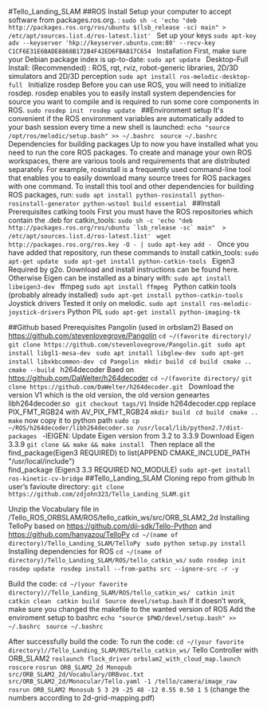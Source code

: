 #Tello_Landing_SLAM
##ROS Install
Setup your computer to accept software from packages.ros.org. : 
```sudo sh -c 'echo "deb http://packages.ros.org/ros/ubuntu $(lsb_release -sc) main" > /etc/apt/sources.list.d/ros-latest.list' ```
Set up your keys 
```sudo apt-key adv --keyserver 'hkp://keyserver.ubuntu.com:80' --recv-key  C1CF6E31E6BADE8868B172B4F42ED6FBAB17C654 ```
Installation 
First, make sure your Debian package index is up-to-date: 
```sudo apt update ```
Desktop-Full Install: (Recommended) : ROS, rqt, rviz, robot-generic libraries,  2D/3D simulators and 2D/3D perception 
```sudo apt install ros-melodic-desktop-full ```
Initialize rosdep 
Before you can use ROS, you will need to initialize rosdep. rosdep enables you to easily install system  dependencies for source you want to compile and is required to run some core components in ROS. 
```sudo rosdep init ```
```rosdep update ```
##Environment setup 
It's convenient if the ROS environment variables are automatically added to your bash session every  time a new shell is launched: 
```echo "source /opt/ros/melodic/setup.bash" >> ~/.bashrc ```
```source ~/.bashrc```
Dependencies for building packages 
Up to now you have installed what you need to run the core ROS packages. To create and manage your  own ROS workspaces, there are various tools and requirements that are distributed separately. For  example, rosinstall is a frequently used command-line tool that enables you to easily download many  source trees for ROS packages with one command. To install this tool and other dependencies for  building ROS packages, run: 
```sudo apt install python-rosinstall python-rosinstall-generator python-wstool build essential ```
##Install Prerequisites 
catking tools 
First you must have the ROS repositories which contain the .deb for catkin_tools: 
```sudo sh -c 'echo "deb http://packages.ros.org/ros/ubuntu `lsb_release -sc` main"  > /etc/apt/sources.list.d/ros-latest.list' ```
```wget http://packages.ros.org/ros.key -O - | sudo apt-key add - ```
Once you have added that repository, run these commands to install catkin_tools: 
```sudo apt-get update ```
```sudo apt-get install python-catkin-tools ```
Eigen3 
Required by g2o. Download and install instructions can be found here. Otherwise Eigen can be  installed as a binary with: 
```sudo apt install libeigen3-dev ```
ffmpeg 
```sudo apt install ffmpeg ```
Python catkin tools (probably already installed) 
```sudo apt-get install python-catkin-tools ```
Joystick drivers 
Tested it only on melodic. 
```sudo apt install ros-melodic-joystick-drivers```
Python PIL 
```sudo apt-get install python-imaging-tk ```

##Github based Prerequisites 
Pangolin (used in orbslam2) 
Based on https://github.com/stevenlovegrove/Pangolin 
```cd ~/(favorite directory)/ ```
```git clone https://github.com/stevenlovegrove/Pangolin.git ```
```sudo apt install libgl1-mesa-dev ```
```sudo apt install libglew-dev ```
```sudo apt-get install libxkbcommon-dev ```
```cd Pangolin ```
```mkdir build ```
```cd build ```
```cmake .. ```
```cmake --build ```
h264decoder 
  Baed on https://github.com/DaWelter/h264decoder 
```cd ~/(favorite directory/``` 
```git clone https://github.com/DaWelter/h264decoder.git ```
Download the version V1 which is the old version, the old version geneartes  libh264decoder.so 
``` git checkout tags/V1```
Inside h264decoder.cpp replace PIX_FMT_RGB24 with AV_PIX_FMT_RGB24 
```mkdir build ```
```cd build ```
```cmake .. ```
```make``` 
now copy it to python path 
```sudo cp ~/ROS/h264decoder/libh264decoder.so /usr/local/lib/python2.7/dist-packages ```
-lEIGEN: 
Update Eigen version from 3.2 to 3.3.9 Download Eigen 3.3.9 
   ```git clone && make && make install ```
Then replace all the find_package(Eigen3 REQUIRED) to 
list(APPEND CMAKE_INCLUDE_PATH "/usr/local/include")  
find_package (Eigen3 3.3 REQUIRED NO_MODULE) 
```sudo apt-get install ros-kinetic-cv-bridge```
##Tello_Landing_SLAM 
Cloning repo from github 
In user’s favioute directory: 
```git clone https://github.com/zdjohn323/Tello_Landing_SLAM.git```

Unzip the Vocabulary file in /Tello_ROS_ORBSLAM/ROS/tello_catkin_ws/src/ORB_SLAM2_2d
Installing TelloPy 
based on https://github.com/dji-sdk/Tello-Python and https://github.com/hanyazou/TelloPy 
```cd ~/(name of directory)/Tello_Landing_SLAM/TelloPy ```
```sudo python setup.py install ```
Installing dependencies for ROS 
```cd ~/(name of directory)/Tello_Landing_SLAM/ROS/tello_catkin_ws/```
```sudo rosdep init ```
```rosdep update ```
```rosdep install --from-paths src --ignore-src -r -y ```

Build the code: 
```cd ~/(your favorite directory)//Tello_Landing_SLAM/ROS/tello_catkin_ws/ ```
```catkin init ```
```catkin clean ```
```catkin build ```
```Source devel/setup.bash```
If it doesn’t work, make sure you changed the makefile to the wanted version of ROS 
Add the enviroment setup to bashrc 
```echo "source $PWD/devel/setup.bash" >> ~/.bashrc ```
```source ~/.bashrc ```

After successfully build the code:
To run the code:
```cd ~/(your favorite directory)//Tello_Landing_SLAM/ROS/tello_catkin_ws/```
Tello Controller with ORB_SLAM2
```roslaunch flock_driver orbslam2_with_cloud_map.launch```
```	roscore```
```rosrun ORB_SLAM2_2d Monopub src/ORB_SLAM2_2d/Vocabulary/ORBvoc.txt src/ORB_SLAM2_2d/Monocular/Tello.yaml -1 /tello/camera/image_raw```
```rosrun ORB_SLAM2 Monosub 5 3 29 -25 48 -12 0.55 0.50 1 5``` (change the numbers according to 2d-grid-mapping.pdf)

